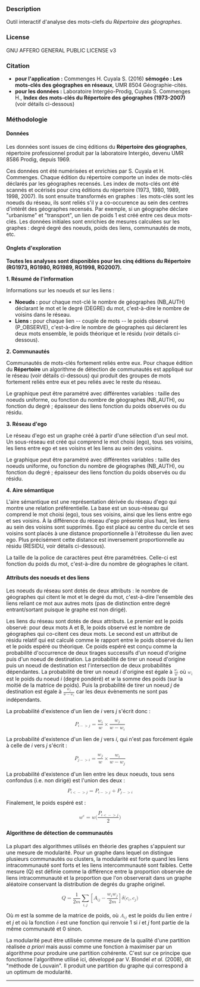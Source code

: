 
### Description
Outil interactif d'analyse des mots-clefs du *Répertoire des géographes*.

### License

GNU AFFERO GENERAL PUBLIC LICENSE v3

### Citation

- **pour l'application :** Commenges H. Cuyala S. (2016) **sémogéo : Les mots-clés des géographes en réseaux**, UMR 8504 Géographie-cités.
- **pour les données :** Laboratoire Intergéo-Prodig, Cuyala S. Commenges H., **Index des mots-clés du Répertoire des géographes (1973-2007)** (voir détails ci-dessous)

### Méthodologie

#### Données

Les données sont issues de cinq éditions du **Répertoire des géographes**, répertoire professionnel produit par la laboratoire Intergéo, devenu UMR 8586 Prodig, depuis 1969.

Ces données ont été numérisées et enrichies par S. Cuyala et H. Commenges. Chaque édition du répertoire comporte un index de mots-clés déclarés par les géographes recensés. Les index de mots-clés ont été scannés et océrisés pour cinq éditions du répertoire (1973, 1980, 1989, 1998, 2007). Ils sont ensuite transformés en graphes : les mots-clés sont les noeuds du réseau, ils sont reliés s'il y a co-occurence au sein des centres d'intérêt des géographes recensés. Par exemple, si un géographe déclare "urbanisme" et "transport", un lien de poids 1 est créé entre ces deux mots-clés. Les données initiales sont enrichies de mesures calculées sur les graphes : degré degré des noeuds, poids des liens, communautés de mots, etc.

#### Onglets d'exploration

**Toutes les analyses sont disponibles pour les cinq éditions du Répertoire (RG1973, RG1980, RG1989, RG1998, RG2007).**

**1. Résumé de l'information** 

Informations sur les noeuds et sur les liens :

- **Noeuds :** pour chaque mot-clé le nombre de géographes (NB_AUTH) déclarant le mot et le degré (DEGRE) du mot, c'est-à-dire le nombre de voisins dans le réseau.
- **Liens :** pour chaque lien -- couple de mots -- le poids observé (P_OBSERVE), c'est-à-dire le nombre de géographes qui déclarent les deux mots ensemble, le poids théorique et le résidu (voir détails ci-dessous).


**2. Communautés** 

Communautés de mots-clés fortement reliés entre eux. Pour chaque édition du **Répertoire** un algorithme de détection de communautés est appliqué sur le réseau (voir détails ci-dessous) qui produit des groupes de mots fortement reliés entre eux et peu reliés avec le reste du réseau.

Le graphique peut être paramétré avec différentes variables : taille des noeuds uniforme, ou fonction du nombre de géographes (NB_AUTH), ou fonction du degré ; épaisseur des liens fonction du poids observés ou du résidu. 

**3. Réseau d'ego** 

Le réseau d'ego est un graphe créé à partir d'une sélection d'un seul mot. Un sous-réseau est créé qui comprend le mot choisi (ego), tous ses voisins, les liens entre ego et ses voisins et les liens au sein des voisins.

Le graphique peut être paramétré avec différentes variables : taille des noeuds uniforme, ou fonction du nombre de géographes (NB_AUTH), ou fonction du degré ; épaisseur des liens fonction du poids observés ou du résidu. 

**4. Aire sémantique** 

L'aire sémantique est une représentation dérivée du réseau d'ego qui montre une relation préférentielle. La base est un sous-réseau qui comprend le mot choisi (ego), tous ses voisins, ainsi que les liens entre ego et ses voisins. À la différence du réseau d'ego présenté plus haut, les liens au sein des voisins sont supprimés. Ego est placé au centre du cercle et ses voisins sont placés à une distance proportionnelle à l'étroitesse du lien avec ego. Plus précisément cette distance est inversement proportionnelle au résidu (RESIDU, voir détails ci-dessous).

La taille de la police de caractères peut être paramétrées. Celle-ci est fonction du poids du mot, c'est-à-dire du nombre de géographes le citant. 

#### Attributs des noeuds et des liens

Les noeuds du réseau sont dotés de deux attributs : le nombre de géographes qui citent le mot et le degré du mot, c'est-à-dire l'ensemble des liens reliant ce mot aux autres mots (pas de distinction entre degré entrant/sortant puisque le graphe est non dirigé). 

Les liens du réseau sont dotés de deux attributs. Le premier est le poids observé: pour deux mots A et B, le poids observé est le nombre de géographes qui co-citent ces deux mots. Le second est un attribut de résidu relatif qui est calculé comme le rapport entre le poids observé du lien et le poids espéré ou théorique. Ce poids espéré est conçu comme la probabilité d'occurrence de deux tirages successifs d'un noeud d'origine puis d'un noeud de destination. La probabilité de tirer un noeud d'origine puis un noeud de destination est l'intersection de deux probabilités dépendantes. La probabilité de tirer un noeud *i* d'origine est égale à <math xmlns="http://www.w3.org/1998/Math/MathML">
  <mfrac>
    <msub>
      <mi>w</mi>
      <mi>i</mi>
    </msub>
    <mi>w</mi>
  </mfrac>
</math> où <math xmlns="http://www.w3.org/1998/Math/MathML">
  <msub>
    <mi>w</mi>
    <mi>i</mi>
  </msub>
</math> est le poids du noeud *i* (degré pondéré) et *w* la somme des poids (sur la moitié de la matrice de poids). Puis la probabilité de tirer un noeud *j* de destination est égale à <math xmlns="http://www.w3.org/1998/Math/MathML">
  <mfrac>
    <msub>
      <mi>w</mi>
      <mi>j</mi>
    </msub>
    <mrow>
      <mi>w</mi>
      <mo>−</mo>
      <msub>
        <mi>w</mi>
        <mi>i</mi>
      </msub>
    </mrow>
  </mfrac>
</math> car les deux évènements ne sont pas indépendants. 

La probabilité d'existence d'un lien de *i* vers *j* s'écrit donc :

<math xmlns="http://www.w3.org/1998/Math/MathML" display="block">
  <msub>
    <mi>P</mi>
    <mrow class="MJX-TeXAtom-ORD">
      <mi>i</mi>
      <mo>&#x2212;<!-- − --></mo>
      <mo>&gt;</mo>
      <mi>j</mi>
    </mrow>
  </msub>
  <mo>=</mo>
  <mfrac>
    <msub>
      <mi>w</mi>
      <mi>i</mi>
    </msub>
    <mi>w</mi>
  </mfrac>
  <mo>&#x00D7;<!-- × --></mo>
  <mfrac>
    <msub>
      <mi>w</mi>
      <mi>j</mi>
    </msub>
    <mrow>
      <mi>w</mi>
      <mo>&#x2212;<!-- − --></mo>
      <msub>
        <mi>w</mi>
        <mi>i</mi>
      </msub>
    </mrow>
  </mfrac>
</math>

La probabilité d'existence d'un lien de *j* vers *i*, qui n'est pas forcément égale à celle de *i* vers *j* s'écrit :

<math xmlns="http://www.w3.org/1998/Math/MathML" display="block">
  <msub>
    <mi>P</mi>
    <mrow class="MJX-TeXAtom-ORD">
      <mi>j</mi>
      <mo>&#x2212;<!-- − --></mo>
      <mo>&gt;</mo>
      <mi>i</mi>
    </mrow>
  </msub>
  <mo>=</mo>
  <mfrac>
    <msub>
      <mi>w</mi>
      <mi>j</mi>
    </msub>
    <mi>w</mi>
  </mfrac>
  <mo>&#x00D7;<!-- × --></mo>
  <mfrac>
    <msub>
      <mi>w</mi>
      <mi>i</mi>
    </msub>
    <mrow>
      <mi>w</mi>
      <mo>&#x2212;<!-- − --></mo>
      <msub>
        <mi>w</mi>
        <mi>j</mi>
      </msub>
    </mrow>
  </mfrac>
</math>

La probabilité d'existence d'un lien entre les deux noeuds, tous sens confondus (i.e. non dirigé) est l'union des deux :

<math xmlns="http://www.w3.org/1998/Math/MathML" display="block">
  <msub>
    <mi>P</mi>
    <mrow class="MJX-TeXAtom-ORD">
      <mi>i</mi>
      <mo>&lt;</mo>
      <mo>&#x2212;<!-- − --></mo>
      <mo>&gt;</mo>
      <mi>j</mi>
    </mrow>
  </msub>
  <mo>=</mo>
  <msub>
    <mi>P</mi>
    <mrow class="MJX-TeXAtom-ORD">
      <mi>i</mi>
      <mo>&#x2212;<!-- − --></mo>
      <mo>&gt;</mo>
      <mi>j</mi>
    </mrow>
  </msub>
  <mo>+</mo>
  <msub>
    <mi>P</mi>
    <mrow class="MJX-TeXAtom-ORD">
      <mi>j</mi>
      <mo>&#x2212;<!-- − --></mo>
      <mo>&gt;</mo>
      <mi>i</mi>
    </mrow>
  </msub>
</math>

Finalement, le poids espéré est :

<math xmlns="http://www.w3.org/1998/Math/MathML" display="block">
  <msup>
    <mi>w</mi>
    <mrow class="MJX-TeXAtom-ORD">
      <mi>e</mi>
    </mrow>
  </msup>
  <mo>=</mo>
  <mi>w</mi>
  <mo stretchy="false">(</mo>
  <mfrac>
    <msub>
      <mi>P</mi>
      <mrow class="MJX-TeXAtom-ORD">
        <mi>i</mi>
        <mo>&lt;</mo>
        <mo>&#x2212;<!-- − --></mo>
        <mo>&gt;</mo>
        <mi>j</mi>
      </mrow>
    </msub>
    <mn>2</mn>
  </mfrac>
  <mo stretchy="false">)</mo>
</math>

#### Algorithme de détection de communautés

La plupart des algorithmes utilisés en théorie des graphes s'appuient sur une mesure de modularité. Pour un graphe dans lequel on distingue plusieurs communautés ou clusters, la modularité est forte quand les liens intracommunauté sont forts et les liens intercommunauté sont faibles. Cette mesure (Q) est définie comme la différence entre la proportion observée de liens intracommunauté et la proportion que l'on observerait dans un graphe aléatoire conservant la distribution de degrés du graphe originel.


<math xmlns="http://www.w3.org/1998/Math/MathML" display="block">
  <mi>Q</mi>
  <mo>=</mo>
  <mfrac>
    <mn>1</mn>
    <mrow>
      <mn>2</mn>
      <mi>m</mi>
    </mrow>
  </mfrac>
  <munder>
    <mo>&#x2211;<!-- ∑ --></mo>
    <mrow class="MJX-TeXAtom-ORD">
      <mi>i</mi>
      <mo>,</mo>
      <mi>j</mi>
    </mrow>
  </munder>
  <mrow class="MJX-TeXAtom-ORD">
    <mo maxsize="1.623em" minsize="1.623em">[</mo>
  </mrow>
  <msub>
    <mi>A</mi>
    <mrow class="MJX-TeXAtom-ORD">
      <mi>i</mi>
      <mi>j</mi>
    </mrow>
  </msub>
  <mo>&#x2212;<!-- − --></mo>
  <mfrac>
    <mrow>
      <msub>
        <mi>w</mi>
        <mi>i</mi>
      </msub>
      <msub>
        <mi>w</mi>
        <mi>j</mi>
      </msub>
    </mrow>
    <mrow>
      <mn>2</mn>
      <mi>m</mi>
    </mrow>
  </mfrac>
  <mrow class="MJX-TeXAtom-ORD">
    <mo maxsize="1.623em" minsize="1.623em">]</mo>
  </mrow>
  <mi>&#x03B4;<!-- δ --></mi>
  <mo stretchy="false">(</mo>
  <msub>
    <mi>c</mi>
    <mi>i</mi>
  </msub>
  <mo>,</mo>
  <msub>
    <mi>c</mi>
    <mi>j</mi>
  </msub>
  <mo stretchy="false">)</mo>
</math>

Où *m* est la somme de la matrice de poids, où <math xmlns="http://www.w3.org/1998/Math/MathML">
  <msub>
    <mi>A</mi>
    <mrow class="MJX-TeXAtom-ORD">
      <mi>i</mi>
      <mi>j</mi>
    </mrow>
  </msub>
</math> est le poids du lien entre *i* et *j* et où la fonction <math xmlns="http://www.w3.org/1998/Math/MathML">
  <mi>&#x03B4;</mi>
</math> est une fonction qui renvoie 1 si *i* et *j* font partie de la même communauté et 0 sinon.

La modularité peut être utilisée comme mesure de la qualité d'une partition réalisée *a priori* mais aussi comme une fonction à maximiser par un algorithme pour produire une partition cohérente. C'est sur ce principe que fonctionne l'algorithme utilisé ici, développé par V. Blondel *et al.* (2008), dit "méthode de Louvain". Il produit une partition du graphe qui correspond à un optimum de modularité.

------


